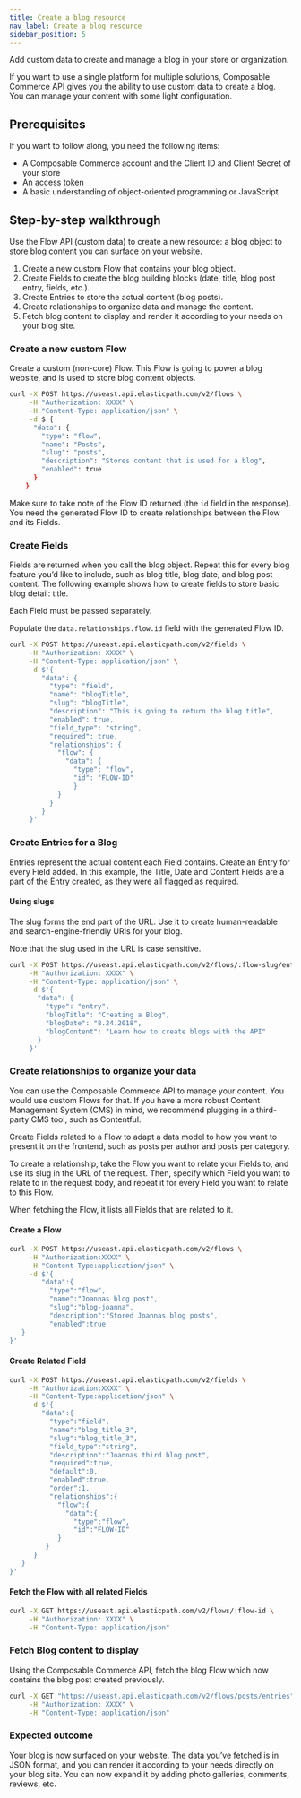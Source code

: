 ```yaml
---
title: Create a blog resource
nav_label: Create a blog resource
sidebar_position: 5
---
```


Add custom data to create and manage a blog in your store or organization.

If you want to use a single platform for multiple solutions, Composable Commerce API gives you the ability to use custom data to create a blog. You can manage your content with some light configuration.

## Prerequisites

If you want to follow along, you need the following items:

- A Composable Commerce account and the Client ID and Client Secret of your store
- An [access token](/guides/Getting-Started/your-first-api-request#get-an-access-token)
- A basic understanding of object-oriented programming or JavaScript

## Step-by-step walkthrough

Use the Flow API (custom data) to create a new resource: a blog object to store blog content you can surface on your website.

1. Create a new custom Flow that contains your blog object.
2. Create Fields to create the blog building blocks (date, title, blog post entry, fields, etc.).
3. Create Entries to store the actual content (blog posts).
4. Create relationships to organize data and manage the content.
5. Fetch blog content to display and render it according to your needs on your blog site.

### Create a new custom Flow

Create a custom (non-core) Flow. This Flow is going to power a blog website, and is used to store blog content objects.

```sh
curl -X POST https://useast.api.elasticpath.com/v2/flows \
     -H "Authorization: XXXX" \
     -H "Content-Type: application/json" \
     -d $ {
      "data": {
        "type": "flow",
        "name": "Posts",
        "slug": "posts",
        "description": "Stores content that is used for a blog",
        "enabled": true
      }
    }
```

Make sure to take note of the Flow ID returned (the `id` field in the response). You need the generated Flow ID to create relationships between the Flow and its Fields.

### Create Fields

Fields are returned when you call the blog object. Repeat this for every blog feature youʼd like to include, such as blog title, blog date, and blog post content. The following example shows how to create fields to store basic blog detail: title.

Each Field must be passed separately.

Populate the `data.relationships.flow.id` field with the generated Flow ID.

```sh
curl -X POST https://useast.api.elasticpath.com/v2/fields \
     -H "Authorization: XXXX" \
     -H "Content-Type: application/json" \
     -d $'{
        "data": {
          "type": "field",
          "name": "blogTitle",
          "slug": "blogTitle",
          "description": "This is going to return the blog title",
          "enabled": true,
          "field_type": "string",
          "required": true,
          "relationships": {
            "flow": {
              "data": {
                "type": "flow",
                "id": "FLOW-ID"
                }
            }
          }
        }
     }'
```

### Create Entries for a Blog

Entries represent the actual content each Field contains. Create an Entry for every Field added. In this example, the Title, Date and Content Fields are a part of the Entry created, as they were all flagged as required.

#### Using slugs

The slug forms the end part of the URL. Use it to create human-readable and search-engine-friendly URIs for your blog.

Note that the slug used in the URL is case sensitive.

```sh
curl -X POST https://useast.api.elasticpath.com/v2/flows/:flow-slug/entries \
     -H "Authorization: XXXX" \
     -H "Content-Type: application/json" \
     -d $'{
       "data": {
         "type": "entry",
         "blogTitle": "Creating a Blog",
         "blogDate": "8.24.2018",
         "blogContent": "Learn how to create blogs with the API"
       }
     }'
```

### Create relationships to organize your data

You can use the Composable Commerce API to manage your content. You would use custom Flows for that. If you have a more robust Content Management System (CMS) in mind, we recommend plugging in a third-party CMS tool, such as Contentful.

Create Fields related to a Flow to adapt a data model to how you want to present it on the frontend, such as posts per author and posts per category.

To create a relationship, take the Flow you want to relate your Fields to, and use its slug in the URL of the request. Then, specify which Field you want to relate to in the request body, and repeat it for every Field you want to relate to this Flow.

When fetching the Flow, it lists all Fields that are related to it.

#### Create a Flow

```sh
curl -X POST https://useast.api.elasticpath.com/v2/flows \
     -H "Authorization:XXXX" \
     -H "Content-Type:application/json" \
     -d $'{
        "data":{
          "type":"flow",
          "name":"Joannas blog post",
          "slug":"blog-joanna",
          "description":"Stored Joannas blog posts",
          "enabled":true
   }
}'
```

#### Create Related Field

```sh
curl -X POST https://useast.api.elasticpath.com/v2/fields \
     -H "Authorization:XXXX" \
     -H "Content-Type:application/json" \
     -d $'{
        "data":{
          "type":"field",
          "name":"blog_title_3",
          "slug":"blog_title_3",
          "field_type":"string",
          "description":"Joannas third blog post",
          "required":true,
          "default":0,
          "enabled":true,
          "order":1,
          "relationships":{
            "flow":{
              "data":{
                "type":"flow",
                "id":"FLOW-ID"
            }
         }
      }
   }
}'
```

#### Fetch the Flow with all related Fields

```sh
curl -X GET https://useast.api.elasticpath.com/v2/flows/:flow-id \
     -H "Authorization: XXXX" \
     -H "Content-Type: application/json"
```

### Fetch Blog content to display

Using the Composable Commerce API, fetch the blog Flow which now contains the blog post created previously.

```sh
curl -X GET "https://useast.api.elasticpath.com/v2/flows/posts/entries" \
     -H "Authorization: XXXX" \
     -H "Content-Type: application/json"

```

### Expected outcome

Your blog is now surfaced on your website. The data youʼve fetched is in JSON format, and you can render it according to your needs directly on your blog site. You can now expand it by adding photo galleries, comments, reviews, etc.
